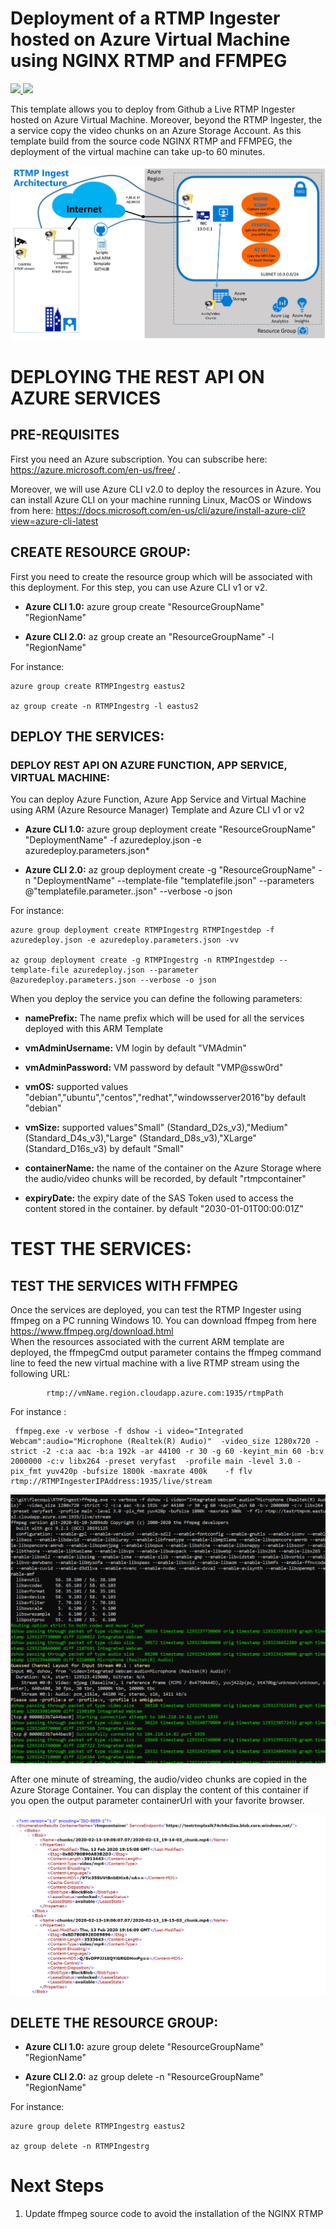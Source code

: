 # Deployment of a RTMP Ingester hosted on Azure Virtual Machine using NGINX RTMP and FFMPEG

<a href="https://portal.azure.com/#create/Microsoft.Template/uri/https%3A%2F%2Fraw.githubusercontent.com%2Fflecoqui%2FRTMPIngest%2Fmaster%2FAzure%2F101-vm%2Fazuredeploy.json" target="_blank">
    <img src="http://azuredeploy.net/deploybutton.png"/>
</a>
<a href="http://armviz.io/#/?load=https%3A%2F%2Fraw.githubusercontent.com%2Fflecoqui%2FRTMPIngest%2Fmaster%2FAzure%2F101-vm%2Fazuredeploy.json" target="_blank">
    <img src="http://armviz.io/visualizebutton.png"/>
</a>

This template allows you to deploy from Github a Live RTMP Ingester hosted on Azure Virtual Machine. Moreover, beyond the RTMP Ingester, the a service copy the video chunks on an Azure Storage Account.
As this template build from the source code NGINX RTMP and FFMPEG, the deployment of the virtual machine can take up-to 60 minutes.



![](https://raw.githubusercontent.com/flecoqui/RTMPIngest/master/Azure/101-vm/Docs/1-architecture.png)



# DEPLOYING THE REST API ON AZURE SERVICES

## PRE-REQUISITES
First you need an Azure subscription.
You can subscribe here:  https://azure.microsoft.com/en-us/free/ . </p>
Moreover, we will use Azure CLI v2.0 to deploy the resources in Azure.
You can install Azure CLI on your machine running Linux, MacOS or Windows from here: https://docs.microsoft.com/en-us/cli/azure/install-azure-cli?view=azure-cli-latest 



## CREATE RESOURCE GROUP:
First you need to create the resource group which will be associated with this deployment. For this step, you can use Azure CLI v1 or v2.

* **Azure CLI 1.0:** azure group create "ResourceGroupName" "RegionName"

* **Azure CLI 2.0:** az group create an "ResourceGroupName" -l "RegionName"

For instance:

    azure group create RTMPIngestrg eastus2

    az group create -n RTMPIngestrg -l eastus2

## DEPLOY THE SERVICES:

### DEPLOY REST API ON AZURE FUNCTION, APP SERVICE, VIRTUAL MACHINE:
You can deploy Azure Function, Azure App Service and Virtual Machine using ARM (Azure Resource Manager) Template and Azure CLI v1 or v2

* **Azure CLI 1.0:** azure group deployment create "ResourceGroupName" "DeploymentName"  -f azuredeploy.json -e azuredeploy.parameters.json*

* **Azure CLI 2.0:** az group deployment create -g "ResourceGroupName" -n "DeploymentName" --template-file "templatefile.json" --parameters @"templatefile.parameter..json"  --verbose -o json

For instance:

    azure group deployment create RTMPIngestrg RTMPIngestdep -f azuredeploy.json -e azuredeploy.parameters.json -vv

    az group deployment create -g RTMPIngestrg -n RTMPIngestdep --template-file azuredeploy.json --parameter @azuredeploy.parameters.json --verbose -o json


When you deploy the service you can define the following parameters:</p>
* **namePrefix:** The name prefix which will be used for all the services deployed with this ARM Template</p>
* **vmAdminUsername:** VM login by default "VMAdmin"</p>
* **vmAdminPassword:** VM password by default "VMP@ssw0rd"</p>
* **vmOS:** supported values "debian","ubuntu","centos","redhat","windowsserver2016"by default "debian"</p>
* **vmSize:** supported values"Small" (Standard_D2s_v3),"Medium" (Standard_D4s_v3),"Large" (Standard_D8s_v3),"XLarge" (Standard_D16s_v3) by default "Small"</p>
* **containerName:** the name of the container on the Azure Storage where the audio/video chunks will be recorded, by default "rtmpcontainer"</p>
* **expiryDate:** the expiry date of the SAS Token used to access the content stored in the container. by default "2030-01-01T00:00:01Z"</p>


# TEST THE SERVICES:

## TEST THE SERVICES WITH FFMPEG
Once the services are deployed, you can test the RTMP Ingester using ffmpeg on a PC running Windows 10. You can download ffmpeg from here https://www.ffmpeg.org/download.html  
When the resources associated with the current ARM template are deployed, the ffmpegCmd output parameter contains the ffmpeg command line to feed the new virtual machine with a live RTMP stream using the following URL: 
            
            rtmp://vmName.region.cloudapp.azure.com:1935/rtmpPath


For instance :

     ffmpeg.exe -v verbose -f dshow -i video="Integrated Webcam":audio="Microphone (Realtek(R) Audio)"  -video_size 1280x720 -strict -2 -c:a aac -b:a 192k -ar 44100 -r 30 -g 60 -keyint_min 60 -b:v 2000000 -c:v libx264 -preset veryfast  -profile main -level 3.0 -pix_fmt yuv420p -bufsize 1800k -maxrate 400k    -f flv rtmp://RTMPIngesterIPAddress:1935/live/stream

</p>


![](https://raw.githubusercontent.com/flecoqui/RTMPIngest/master/Azure/101-vm/Docs/ffmpeg.png)

After one minute of streaming, the audio/video chunks are copied in the Azure Storage Container. You can display the content of this container if you open the output parameter containerUrl with your favorite browser.

![](https://raw.githubusercontent.com/flecoqui/RTMPIngest/master/Azure/101-vm/Docs/container.png)


## DELETE THE RESOURCE GROUP:

* **Azure CLI 1.0:**      azure group delete "ResourceGroupName" "RegionName"

* **Azure CLI 2.0:**  az group delete -n "ResourceGroupName" "RegionName"

For instance:

    azure group delete RTMPIngestrg eastus2

    az group delete -n RTMPIngestrg 



# Next Steps

1. Update ffmpeg source code to avoid the installation of the NGINX RTMP  
